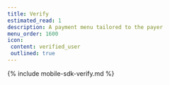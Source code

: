 ```yaml
---
title: Verify
estimated_read: 1
description: A payment menu tailored to the payer
menu_order: 1600
icon:
 content: verified_user
 outlined: true
---
```


{% include mobile-sdk-verify.md %}
